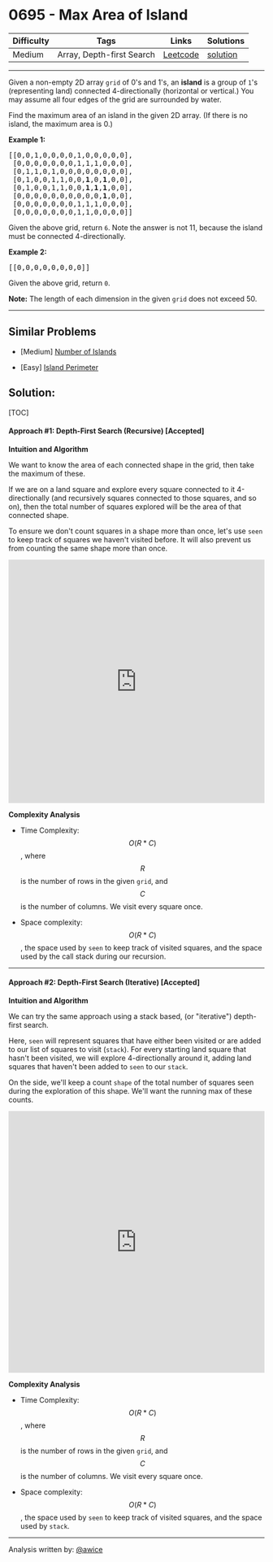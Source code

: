 # 0695 - Max Area of Island

Difficulty  | Tags | Links | Solutions
----------- | ---- | ----- | -----
Medium | Array, Depth-first Search | [Leetcode](https://leetcode.com/problems/max-area-of-island) | [solution](https://leetcode.com/problems/max-area-of-island/solution/)


-----------

<p>Given a non-empty 2D array <code>grid</code> of 0&#39;s and 1&#39;s, an <b>island</b> is a group of <code>1</code>&#39;s (representing land) connected 4-directionally (horizontal or vertical.) You may assume all four edges of the grid are surrounded by water.</p>

<p>Find the maximum area of an island in the given 2D array. (If there is no island, the maximum area is 0.)</p>

<p><b>Example 1:</b></p>

<pre>
[[0,0,1,0,0,0,0,1,0,0,0,0,0],
 [0,0,0,0,0,0,0,1,1,1,0,0,0],
 [0,1,1,0,1,0,0,0,0,0,0,0,0],
 [0,1,0,0,1,1,0,0,<b>1</b>,0,<b>1</b>,0,0],
 [0,1,0,0,1,1,0,0,<b>1</b>,<b>1</b>,<b>1</b>,0,0],
 [0,0,0,0,0,0,0,0,0,0,<b>1</b>,0,0],
 [0,0,0,0,0,0,0,1,1,1,0,0,0],
 [0,0,0,0,0,0,0,1,1,0,0,0,0]]
</pre>
Given the above grid, return <code>6</code>. Note the answer is not 11, because the island must be connected 4-directionally.

<p><b>Example 2:</b></p>

<pre>
[[0,0,0,0,0,0,0,0]]</pre>
Given the above grid, return <code>0</code>.

<p><b>Note:</b> The length of each dimension in the given <code>grid</code> does not exceed 50.</p>


-----------


## Similar Problems

- [Medium] [Number of Islands](number-of-islands)

- [Easy] [Island Perimeter](island-perimeter)




## Solution:

[TOC]

#### Approach #1: Depth-First Search (Recursive) [Accepted]

**Intuition and Algorithm**

We want to know the area of each connected shape in the grid, then take the maximum of these.

If we are on a land square and explore every square connected to it 4-directionally (and recursively squares connected to those squares, and so on), then the total number of squares explored will be the area of that connected shape.

To ensure we don't count squares in a shape more than once, let's use `seen` to keep track of squares we haven't visited before.  It will also prevent us from counting the same shape more than once.

<iframe src="https://leetcode.com/playground/CQGNqDhr/shared" frameBorder="0" name="CQGNqDhr" width="100%" height="479"></iframe>

**Complexity Analysis**

* Time Complexity: $$O(R*C)$$, where $$R$$ is the number of rows in the given `grid`, and $$C$$ is the number of columns.  We visit every square once.

* Space complexity: $$O(R*C)$$, the space used by `seen` to keep track of visited squares, and the space used by the call stack during our recursion.

---
#### Approach #2: Depth-First Search (Iterative) [Accepted]

**Intuition and Algorithm**

We can try the same approach using a stack based, (or "iterative") depth-first search.

Here, `seen` will represent squares that have either been visited or are added to our list of squares to visit (`stack`).  For every starting land square that hasn't been visited, we will explore 4-directionally around it, adding land squares that haven't been added to `seen` to our `stack`.

On the side, we'll keep a count `shape` of the total number of squares seen during the exploration of this shape.  We'll want the running max of these counts.

<iframe src="https://leetcode.com/playground/khZHhSir/shared" frameBorder="0" name="khZHhSir" width="100%" height="515"></iframe>

**Complexity Analysis**

* Time Complexity: $$O(R*C)$$, where $$R$$ is the number of rows in the given `grid`, and $$C$$ is the number of columns.  We visit every square once.

* Space complexity: $$O(R*C)$$, the space used by `seen` to keep track of visited squares, and the space used by `stack`.

---

Analysis written by: [@awice](https://leetcode.com/awice)
